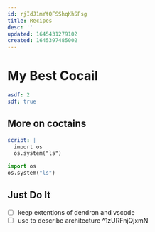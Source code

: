 ```yaml
---
id: rjIdJ1mYtQFSShqKhSFsg
title: Recipes
desc: ''
updated: 1645431279102
created: 1645397485002
---
```


# My Best Cocail

```yaml
asdf: 2
sdf: true
``` 

## More on coctains

```yaml
script: |
  import os
  os.system("ls")
```

```python
import os
os.system("ls")
```

## Just Do It

- [ ] keep extentions of dendron and vscode
- [ ] use to describe architecture ^1zURFnjQjxmN
